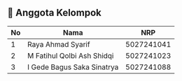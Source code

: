 ## 👥 Anggota Kelompok

| No | Nama                          | NRP        |
|----|-------------------------------|------------|
| 1  | Raya Ahmad Syarif             | 5027241041 |
| 2  | M Fatihul Qolbi Ash Shidqi    | 5027241023 |
| 3  | I Gede Bagus Saka Sinatrya    | 5027241088 |
